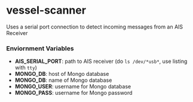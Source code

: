 # vessel-scanner

Uses a serial port connection to detect incoming messages from an AIS Receiver

### Enviornment Variables

- **AIS_SERIAL_PORT**: path to AIS receiver (do `ls /dev/*usb*`, use listing with `tty`)
- **MONGO_DB**: host of Mongo database
- **MONGO_DB**: name of Mongo database
- **MONGO_USER**: username for Mongo database
- **MONGO_PASS**: username for Mongo password
